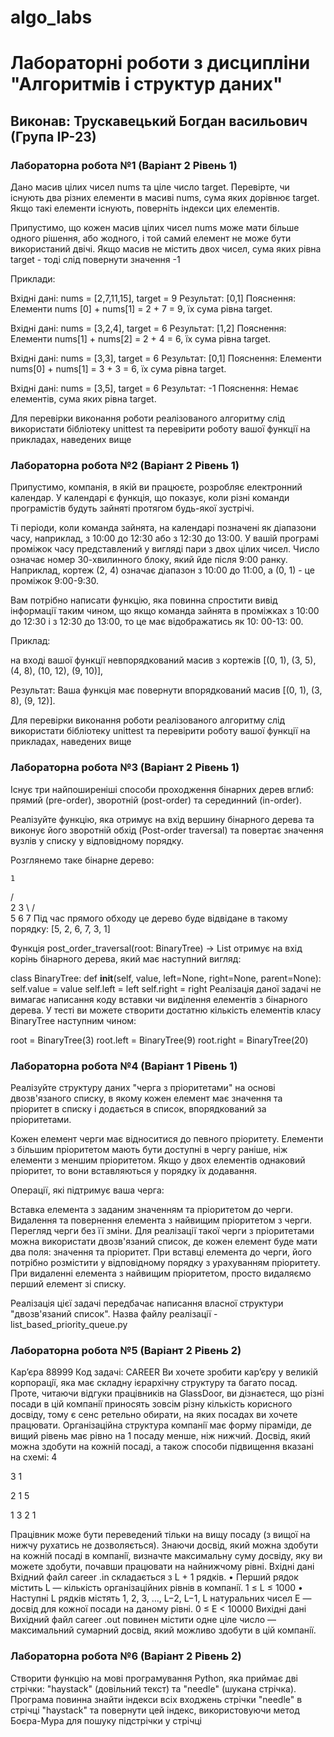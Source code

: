 # algo_labs
# Лабораторні роботи з дисципліни "Алгоритмів і структур даних"
## Виконав: Трускавецький Богдан васильович (Група ІР-23)
### Лабораторна робота №1 (Варіант 2 Рівень 1)
Дано масив цілих чисел nums та ціле число target. Перевірте, чи існують два різних елементи в масиві nums, сума яких дорівнює target. Якщо такі елементи існують, поверніть індекси цих елементів.

Припустимо, що кожен масив цілих чисел nums може мати більше одного рішення, або жодного, і той самий елемент не може бути використаний двічі. Якщо масив не містить двох чисел, сума яких рівна target - тоді слід повернути значення -1

Приклади:

Вхідні дані: nums = [2,7,11,15], target = 9 Результат: [0,1] Пояснення: Елементи nums [0] + nums[1] = 2 + 7 = 9, їх сума рівна target.

Вхідні дані: nums = [3,2,4], target = 6 Результат: [1,2] Пояснення: Елементи nums[1] + nums[2] = 2 + 4 = 6, їх сума рівна target.

Вхідні дані: nums = [3,3], target = 6 Результат: [0,1] Пояснення: Елементи nums[0] + nums[1] = 3 + 3 = 6, їх сума рівна target.

Вхідні дані: nums = [3,5], target = 6 Результат: -1 Пояснення: Немає елементів, сума яких рівна target.

Для перевірки виконання роботи реалізованого алгоритму слід використати бібліотеку unittest та перевірити роботу вашої функції на прикладах, наведених вище


### Лабораторна робота №2 (Варіант 2 Рівень 1)
Припустимо, компанія, в якій ви працюєте, розробляє електронний календар. У календарі є функція, що показує, коли різні команди програмістів будуть зайняті протягом будь-якої зустрічі.

Ті періоди, коли команда зайнята, на календарі позначені як діапазони часу, наприклад, з 10:00 до 12:30 або з 12:30 до 13:00. У вашій програмі проміжок часу представлений у вигляді пари з двох цілих чисел. Число означає номер 30-хвилинного блоку, який йде після 9:00 ранку. Наприклад, кортеж (2, 4) означає діапазон з 10:00 до 11:00, а (0, 1) - це проміжок 9:00-9:30.

Вам потрібно написати функцію, яка повинна спростити вивід інформації таким чином, що якщо команда зайнята в проміжках з 10:00 до 12:30 і з 12:30 до 13:00, то це має відображатись  як 10: 00-13: 00.

Приклад:

на вході вашої функції невпорядкований масив з кортежів [(0, 1), (3, 5), (4, 8), (10, 12), (9, 10)],

Результат: Ваша функція має повернути впорядкований масив [(0, 1), (3, 8), (9, 12)].

Для перевірки виконання роботи реалізованого алгоритму слід використати бібліотеку unittest та перевірити роботу вашої функції на прикладах, наведених вище


### Лабораторна робота №3 (Варіант 2 Рівень 1)
Існує три найпоширеніші способи проходження бінарних дерев вглиб: прямий (pre-order), зворотній (post-order) та серединний (in-order).

Реалізуйте функцію, яка отримує на вхід вершину бінарного дерева та виконує його зворотній обхід (Post-order traversal) та повертає значення вузлів у списку у відповідному порядку.

Розглянемо таке бінарне дерево:

    1
   / \
  2    3
   \  / \
   5  6  7
Під час прямого обходу це дерево буде відвідане в такому порядку: [5, 2, 6, 7, 3, 1]

Функція post_order_traversal(root: BinaryTree) -> List отримує на вхід корінь бінарного дерева, який має наступний вигляд:

class BinaryTree:
    def __init__(self, value, left=None, right=None, parent=None):
        self.value = value
        self.left = left
        self.right = right
Реалізація даної задачі не вимагає написання коду вставки чи виділення елементів з бінарного дерева. У тесті ви можете створити достатню кількість елементів класу BinaryTree наступним чином:

root = BinaryTree(3)
root.left = BinaryTree(9)
root.right = BinaryTree(20)


### Лабораторна робота №4 (Варіант 1 Рівень 1)
Реалізуйте структуру даних "черга з пріоритетами" на основі двозв'язаного списку, в якому кожен елемент має значення та пріоритет в списку і додається в список, впорядкований за пріоритетами.

Кожен елемент черги має відноситися до певного пріоритету. Елементи з більшим пріоритетом мають бути доступні в чергу раніше, ніж елементи з меншим пріоритетом. Якщо у двох елементів однаковий пріоритет, то вони вставляються у порядку їх додавання.

Операції, які підтримує ваша черга:

Вставка елемента з заданим значенням та пріоритетом до черги.
Видалення та повернення елемента з найвищим пріоритетом з черги.
Перегляд черги без її зміни.
Для реалізації такої черги з пріоритетами можна використати двозв'язаний список, де кожен елемент буде мати два поля: значення та пріоритет. При вставці елемента до черги, його потрібно розмістити у відповідному порядку з урахуванням пріоритету. При видаленні елемента з найвищим пріоритетом, просто видаляємо перший елемент зі списку.

Реалізація цієї задачі передбачає написання власної структури "двозв'язаний список". Назва файлу реалізації - list_based_priority_queue.py


### Лабораторна робота №5 (Варіант 2 Рівень 2)
Кар’єра 88999
Код задачi: CAREER
Ви хочете зробити кар’єру у великiй корпорацiї, яка має складну iєрархiчну структуру
та багато посад. Проте, читаючи вiдгуки працiвникiв на GlassDoor, ви дiзнаєтеся,
що рiзнi посади в цiй компанiї приносять зовсiм рiзну кiлькiсть корисного досвiду,
тому є сенс ретельно обирати, на яких посадах ви хочете працювати.
Органiзацiйна структура компанiї має форму пiрамiди, де вищий рiвень має рiвно
на 1 посаду менше, нiж нижчий. Досвiд, який можна здобути на кожнiй посадi, а
також способи пiдвищення вказанi на схемi:
4

3 1

2 1 5

1 3 2 1

Працiвник може бути переведений тiльки на вищу посаду (з вищої на нижчу рухатись
не дозволяється).
Знаючи досвiд, який можна здобути на кожнiй посадi в компанiї, визначте максимальну
суму досвiду, яку ви можете здобути, почавши працювати на найнижчому рiвнi.
Вхiднi данi
Вхiдний файл career .in складається з L + 1 рядкiв.
• Перший рядок мiстить L — кiлькiсть органiзацiйних рiвнiв в компанiї.
1 ≤ L ≤ 1000
• Наступнi L рядкiв мiстять 1, 2, 3, ..., L−2, L−1, L натуральних чисел E — досвiд
для кожної посади на даному рiвнi.
0 ≤ E < 10000
Вихiднi данi
Вихiдний файл career .out повинен мiстити одне цiле число — максимальний сумарний
досвiд, який можливо здобути в цiй компанiї.


### Лабораторна робота №6 (Варіант 2 Рівень 2)
Створити функцію на мові програмування Python, яка приймає дві стрічки: "haystack" (довільний текст) та "needle" (шукана стрічка). Програма повинна знайти індекси всіх входжень стрічки "needle" в стрічці "haystack" та повернути цей індекс, використовуючи  метод Боєра-Мура для пошуку підстрічки у стрічці
